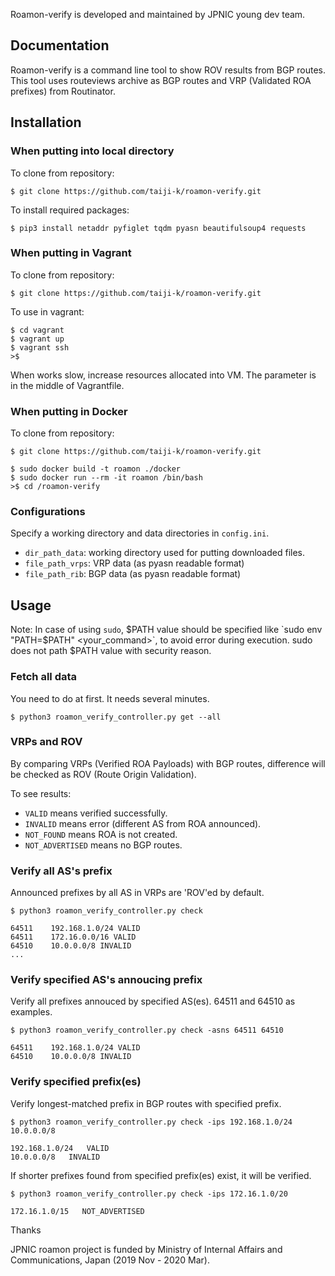 Roamon-verify is developed and maintained by JPNIC young dev team.

## Documentation

Roamon-verify is a command line tool to show ROV results from BGP routes.
This tool uses routeviews archive as BGP routes and VRP (Validated ROA prefixes) from Routinator.

## Installation

### When putting into local directory

To clone from repository:
```
$ git clone https://github.com/taiji-k/roamon-verify.git
```

To install required packages:
```
$ pip3 install netaddr pyfiglet tqdm pyasn beautifulsoup4 requests
```

### When putting in Vagrant

To clone from repository:
```
$ git clone https://github.com/taiji-k/roamon-verify.git
```

To use in vagrant:
```
$ cd vagrant
$ vagrant up
$ vagrant ssh
>$ 
```

When works slow, increase resources allocated into VM. The parameter is in the middle of Vagrantfile.

### When putting in Docker

To clone from repository:
```
$ git clone https://github.com/taiji-k/roamon-verify.git
```

```
$ sudo docker build -t roamon ./docker
$ sudo docker run --rm -it roamon /bin/bash
>$ cd /roamon-verify
```

### Configurations

Specify a working directory and data directories in `config.ini`.

* `dir_path_data`: working directory used for putting downloaded files.
* `file_path_vrps`: VRP data (as pyasn readable format)
* `file_path_rib`: BGP data (as pyasn readable format)

## Usage

Note: In case of using `sudo`, $PATH value should be specified like `sudo env "PATH=$PATH" <your_command>`, to avoid error during execution. sudo does not path $PATH value with security reason.

### Fetch all data

You need to do at first.
It needs several minutes.
```
$ python3 roamon_verify_controller.py get --all
```

### VRPs and ROV

By comparing VRPs (Verified ROA Payloads) with BGP routes, difference will be checked as ROV (Route Origin Validation).

To see results:
* `VALID` means verified successfully.
* `INVALID` means error (different AS from ROA announced).
* `NOT_FOUND` means ROA is not created.
* `NOT_ADVERTISED` means no BGP routes.

### Verify all AS's prefix

Announced prefixes by all AS in VRPs are 'ROV'ed by default.

```
$ python3 roamon_verify_controller.py check

64511    192.168.1.0/24 VALID
64511    172.16.0.0/16 VALID
64510    10.0.0.0/8 INVALID
...
```

### Verify specified AS's annoucing prefix

Verify all prefixes annouced by specified AS(es).
64511 and 64510 as examples.
```
$ python3 roamon_verify_controller.py check -asns 64511 64510

64511    192.168.1.0/24 VALID
64510    10.0.0.0/8 INVALID
```

### Verify specified prefix(es)

Verify longest-matched prefix in BGP routes with specified prefix.
```
$ python3 roamon_verify_controller.py check -ips 192.168.1.0/24 10.0.0.0/8

192.168.1.0/24   VALID
10.0.0.0/8   INVALID
```

If shorter prefixes found from specified prefix(es) exist, it will be verified.
```
$ python3 roamon_verify_controller.py check -ips 172.16.1.0/20

172.16.1.0/15   NOT_ADVERTISED
```

Thanks

JPNIC roamon project is funded by Ministry of Internal Affairs and Communications, Japan (2019 Nov - 2020 Mar).
